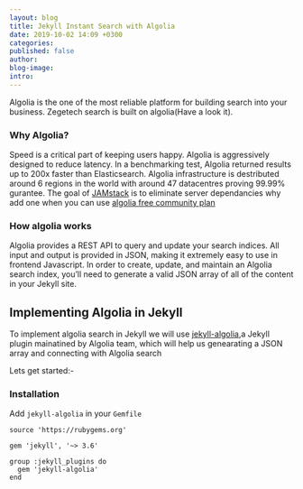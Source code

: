 ```yaml
---
layout: blog
title: Jekyll Instant Search with Algolia
date: 2019-10-02 14:09 +0300
categories:
published: false
author:
blog-image:
intro:
---
```

Algolia is the one of the most reliable platform for building search into your business. Zegetech search is built on algolia(Have a look it).

### Why Algolia?
Speed is a critical part of keeping users happy. Algolia is aggressively designed to reduce latency. In a benchmarking test, Algolia returned results up to 200x faster than Elasticsearch. Algolia infrastructure is destributed around 6 regions in the world with around 47 datacentres proving 99.99% gurantee. The goal of [JAMstack](https://www.gathuku.tech/what-s-ja-mstack) is to eliminate server dependancies why add one when you can use [algolia free community plan](https://www.algolia.com/)

### How algolia works
Algolia provides a REST API to query and update your search indices. All input and output is provided in JSON, making it extremely easy to use in frontend Javascript.
In order to create, update, and maintain an Algolia search index, you’ll need to generate a valid JSON array of all of the content in your Jekyll site.

## Implementing Algolia in Jekyll
To implement algolia search in Jekyll we will use [jekyll-algolia](https://github.com/algolia/jekyll-algolia),a Jekyll plugin mainatined by Algolia team, which will help us genearating a JSON array and connecting with Algolia search  

Lets get started:-
### Installation
Add `jekyll-algolia` in your `Gemfile`
```
source 'https://rubygems.org'

gem 'jekyll', '~> 3.6'

group :jekyll_plugins do
  gem 'jekyll-algolia'
end

```
